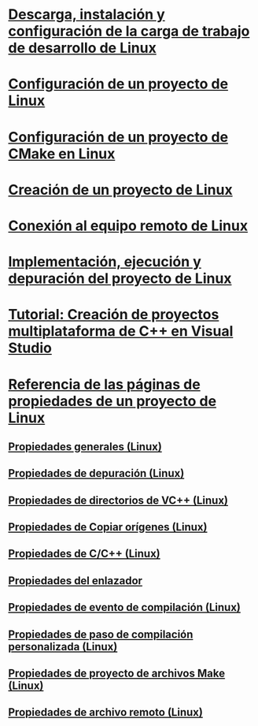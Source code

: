 # [Descarga, instalación y configuración de la carga de trabajo de desarrollo de Linux](download-install-and-setup-the-linux-development-workload.md)
# [Configuración de un proyecto de Linux](configure-a-linux-project.md)
# [Configuración de un proyecto de CMake en Linux](cmake-linux-project.md)
# [Creación de un proyecto de Linux](create-a-new-linux-project.md)
# [Conexión al equipo remoto de Linux](connect-to-your-remote-linux-computer.md)
# [Implementación, ejecución y depuración del proyecto de Linux](deploy-run-and-debug-your-linux-project.md)
# [Tutorial: Creación de proyectos multiplataforma de C++ en Visual Studio](../build/get-started-linux-cmake.md)
# [Referencia de las páginas de propiedades de un proyecto de Linux](prop-pages-linux.md)
## [Propiedades generales (Linux)](prop-pages/general-linux.md)
## [Propiedades de depuración (Linux)](prop-pages/debugging-linux.md)
## [Propiedades de directorios de VC++ (Linux)](prop-pages/directories-linux.md)
## [Propiedades de Copiar orígenes (Linux)](prop-pages/copy-sources-project.md)
## [Propiedades de C/C++ (Linux)](prop-pages/c-cpp-linux.md)
## [Propiedades del enlazador](prop-pages/linker-linux.md)
## [Propiedades de evento de compilación (Linux)](prop-pages/build-events-linux.md)
## [Propiedades de paso de compilación personalizada (Linux)](prop-pages/custom-build-step-linux.md)
## [Propiedades de proyecto de archivos Make (Linux)](prop-pages/makefile-linux.md)
## [Propiedades de archivo remoto (Linux)](prop-pages/remote-ar-linux.md)